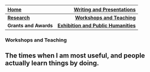 | **[Home](https://ssapienza.github.io/ssapienza/)**      | **[Writing and Presentations](/writing-presentations.md)** |
| :----------- | -----------: |
| **[Research](/research.md)**          | **[Workshops and Teaching](/workshops-teaching.md)**       |
|   **Grants and Awards**   | **[Exhibition and Public Humanities](/exhibition-publichumanities.md)**      |

### Workshops and Teaching ###

The times when I am most useful, and people actually learn things by doing. 
---


